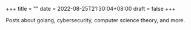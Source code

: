+++
title =  ""
date = 2022-08-25T21:30:04+08:00
draft = false
+++

Posts about golang, cybersecurity, computer science theory, and more.

